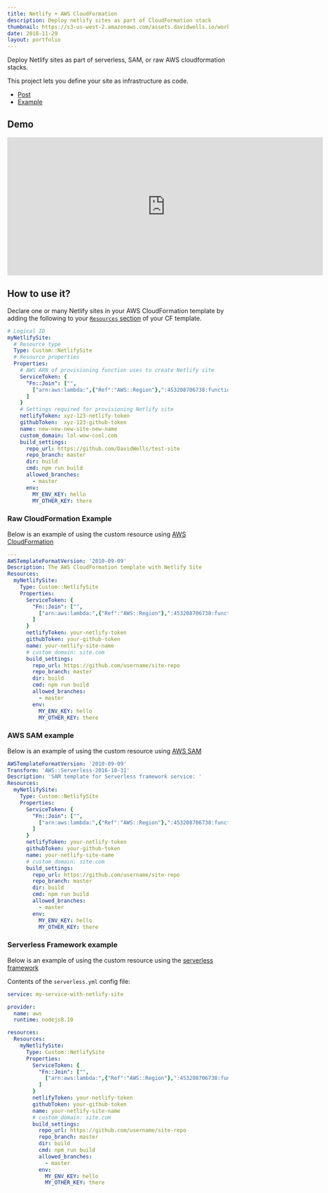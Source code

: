 ```yaml
---
title: Netlify + AWS CloudFormation
description: Deploy netlify sites as part of CloudFormation stack
thumbnail: https://s3-us-west-2.amazonaws.com/assets.davidwells.io/work/netlify-cloudformation-thumb.jpg
date: 2018-11-29
layout: portfolio
---
```


Deploy Netlify sites as part of serverless, SAM, or raw AWS cloudformation stacks.

This project lets you define your site as infrastructure as code.

- [Post](https://www.netlify.com/blog/2018/11/29/deploying-netlify-sites-with-aws-cloudformation/)
- [Example](https://github.com/DavidWells/netlify-site-as-aws-custom-resource-example)

##  Demo

<iframe width="720" height="315" src="https://www.youtube.com/embed/AQ-f-U8Pncc" frameborder="0" allow="accelerometer; autoplay; encrypted-media; gyroscope; picture-in-picture" allowfullscreen></iframe>

## How to use it?

Declare one or many Netlify sites in your AWS CloudFormation template by adding the following to your [`Resources` section](https://docs.aws.amazon.com/AWSCloudFormation/latest/UserGuide/resources-section-structure.html) of your CF template.

```yml
# Logical ID
myNetlifySite:
  # Resource type
  Type: Custom::NetlifySite
  # Resource properties
  Properties:
    # AWS ARN of provisioning function uses to create Netlify site
    ServiceToken: {
      "Fn::Join": ["",
        ["arn:aws:lambda:",{"Ref":"AWS::Region"},":453208706738:function:custom-resource-netlify-site"]
      ]
    }
    # Settings required for provisioning Netlify site
    netlifyToken: xyz-123-netlify-token
    githubToken:  xyz-123-github-token
    name: new-new-new-site-new-name
    custom_domain: lol-wow-cool.com
    build_settings:
      repo_url: https://github.com/DavidWells/test-site
      repo_branch: master
      dir: build
      cmd: npm run build
      allowed_branches:
        - master
      env:
        MY_ENV_KEY: hello
        MY_OTHER_KEY: there
```

### Raw CloudFormation Example

Below is an example of using the custom resource using [AWS CloudFormation](https://docs.aws.amazon.com/cloudformation/index.html#lang/en_us)

```yml
---
AWSTemplateFormatVersion: '2010-09-09'
Description: The AWS CloudFormation template with Netlify Site
Resources:
  myNetlifySite:
    Type: Custom::NetlifySite
    Properties:
      ServiceToken: {
        "Fn::Join": ["",
          ["arn:aws:lambda:",{"Ref":"AWS::Region"},":453208706738:function:custom-resource-netlify-site"]
        ]
      }
      netlifyToken: your-netlify-token
      githubToken: your-github-token
      name: your-netlify-site-name
      # custom_domain: site.com
      build_settings:
        repo_url: https://github.com/username/site-repo
        repo_branch: master
        dir: build
        cmd: npm run build
        allowed_branches:
          - master
        env:
          MY_ENV_KEY: hello
          MY_OTHER_KEY: there
```

### AWS SAM example

Below is an example of using the custom resource using [AWS SAM](https://docs.aws.amazon.com/serverless-application-model/latest/developerguide/what-is-sam.html)

```yml
AWSTemplateFormatVersion: '2010-09-09'
Transform: 'AWS::Serverless-2016-10-31'
Description: 'SAM template for Serverless framework service: '
Resources:
  myNetlifySite:
    Type: Custom::NetlifySite
    Properties:
      ServiceToken: {
        "Fn::Join": ["",
          ["arn:aws:lambda:",{"Ref":"AWS::Region"},":453208706738:function:custom-resource-netlify-site"]
        ]
      }
      netlifyToken: your-netlify-token
      githubToken: your-github-token
      name: your-netlify-site-name
      # custom_domain: site.com
      build_settings:
        repo_url: https://github.com/username/site-repo
        repo_branch: master
        dir: build
        cmd: npm run build
        allowed_branches:
          - master
        env:
          MY_ENV_KEY: hello
          MY_OTHER_KEY: there
```

### Serverless Framework example

Below is an example of using the custom resource using the [serverless framework](https://github.com/serverless/serverless/)

Contents of the `serverless.yml` config file:

```yml
service: my-service-with-netlify-site

provider:
  name: aws
  runtime: nodejs8.10

resources:
  Resources:
    myNetlifySite:
      Type: Custom::NetlifySite
      Properties:
        ServiceToken: {
          "Fn::Join": ["",
            ["arn:aws:lambda:",{"Ref":"AWS::Region"},":453208706738:function:custom-resource-netlify-site"]
          ]
        }
        netlifyToken: your-netlify-token
        githubToken: your-github-token
        name: your-netlify-site-name
        # custom_domain: site.com
        build_settings:
          repo_url: https://github.com/username/site-repo
          repo_branch: master
          dir: build
          cmd: npm run build
          allowed_branches:
            - master
          env:
            MY_ENV_KEY: hello
            MY_OTHER_KEY: there
```
